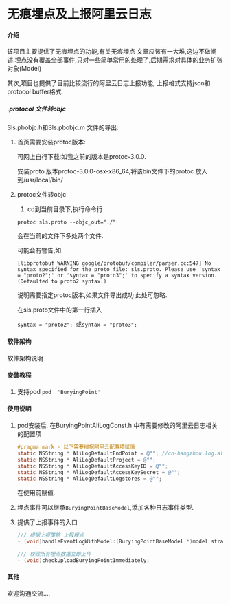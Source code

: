 # 无痕埋点及上报阿里云日志

#### 介绍
该项目主要提供了无痕埋点的功能,有关无痕埋点 文章应该有一大堆,这边不做阐述.埋点没有覆盖全部事件,只对一些简单常用的处理了,后期需求对具体的业务扩张对象(Model)

其次,项目也提供了目前比较流行的阿里云日志上报功能, 上报格式支持json和protocol buffer格式.

##### .protocol 文件转objc

  Sls.pbobjc.h和Sls.pbobjc.m 文件的导出:

1. 首页需要安装protoc版本:

   可网上自行下载:如我之前的版本是protoc-3.0.0.

   安装proto 版本protoc-3.0.0-osx-x86_64,将该bin文件下的protoc  放入到/usr/local/bin/ 

   

2. protoc文件转objc

   1. cd到当前目录下,执行命令行 

   ```
   protoc sls.proto --objc_out="./" 
   ```

   会在当前的文件下多处两个文件.

   可能会有警告,如:

   ```
   [libprotobuf WARNING google/protobuf/compiler/parser.cc:547] No syntax specified for the proto file: sls.proto. Please use 'syntax = "proto2";' or 'syntax = "proto3";' to specify a syntax version. (Defaulted to proto2 syntax.)
   ```

   说明需要指定protoc版本,如果文件导出成功 此处可忽略.

   在sls.proto文件中的第一行插入 

   `syntax = "proto2"; `或`syntax = "proto3";`

#### 软件架构
软件架构说明


#### 安装教程

1. 支持pod `pod  'BuryingPoint'`

#### 使用说明

1. pod安装后. 在BuryingPointAliLogConst.h 中有需要修改的阿里云日志相关的配置项

   ```objective-c
   #pragma mark - 以下需要根据阿里云配置项赋值
   static NSString * AliLogDefaultEndPoint = @""; //cn-hangzhou.log.aliyuncs.com
   static NSString * AliLogDefaultProject = @"";
   static NSString * AliLogDefaultAccessKeyID = @"";
   static NSString * AliLogDefaultAccessKeySecret = @"";
   static NSString * AliLogDefaultLogstores = @"";
   ```

   在使用前赋值.

2. 埋点事件可以继承`BuryingPointBaseModel`,添加各种日志事件类型.

3. 提供了上报事件的入口

   ```objective-c
   /// 根据上报策略 上报埋点
   - (void)handleEventLogWithModel:(BuryingPointBaseModel *)model strategy:(BPLogUploadStrategy)strategy;
   
   /// 校验所有埋点数据立即上传
   - (void)checkUploadBuryingPointImmediately;
   ```

   

#### 其他 

欢迎沟通交流….